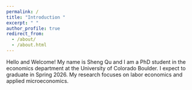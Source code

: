 ```yaml
---
permalink: /
title: "Introduction "
excerpt: " "
author_profile: true
redirect_from: 
  - /about/
  - /about.html
---
```


Hello and Welcome! My name is Sheng Qu and I am a PhD student in the economics department at the University of Colorado Boulder. I expect to graduate in Spring 2026. My research focuses on labor economics and applied microeconomics. 

